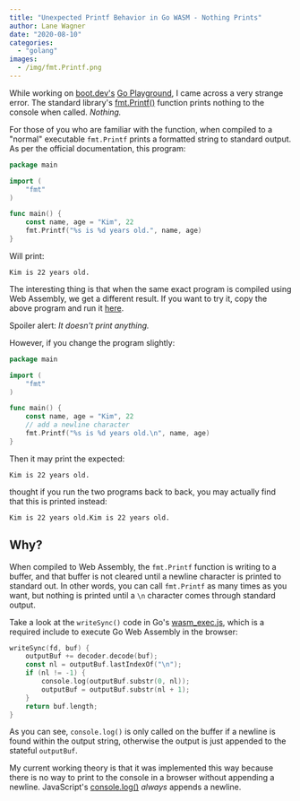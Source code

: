 ```yaml
---
title: "Unexpected Printf Behavior in Go WASM - Nothing Prints"
author: Lane Wagner
date: "2020-08-10"
categories: 
  - "golang"
images:
  - /img/fmt.Printf.png
---
```


While working on [boot.dev's](https://boot.dev) [Go Playground](https://boot.dev/playground/go), I came across a very strange error. The standard library's [fmt.Printf()](https://golang.org/pkg/fmt/?m=all#Printf) function prints nothing to the console when called. _Nothing._

For those of you who are familiar with the function, when compiled to a "normal" executable `fmt.Printf` prints a formatted string to standard output. As per the official documentation, this program:

```go
package main

import (
	"fmt"
)

func main() {
	const name, age = "Kim", 22
	fmt.Printf("%s is %d years old.", name, age)
}
```

Will print:

```
Kim is 22 years old.
```

The interesting thing is that when the same exact program is compiled using Web Assembly, we get a different result. If you want to try it, copy the above program and run it [here](https://boot.dev/playground/go).

Spoiler alert: _It doesn't print anything._

However, if you change the program slightly:

```go
package main

import (
	"fmt"
)

func main() {
	const name, age = "Kim", 22
	// add a newline character
	fmt.Printf("%s is %d years old.\n", name, age)
}
```

Then it may print the expected:

```
Kim is 22 years old.
```

thought if you run the two programs back to back, you may actually find that this is printed instead:

```
Kim is 22 years old.Kim is 22 years old.
```

## Why?

When compiled to Web Assembly, the `fmt.Printf` function is writing to a buffer, and that buffer is not cleared until a newline character is printed to standard out. In other words, you can call `fmt.Printf` as many times as you want, but nothing is printed until a `\n` character comes through standard output.

Take a look at the `writeSync()` code in Go's [wasm\_exec.js](https://github.com/lane-c-wagner/classroom.qvault.io/blob/master/public/wasm_exec.js#L43), which is a required include to execute Go Web Assembly in the browser:

```go
writeSync(fd, buf) {
	outputBuf += decoder.decode(buf);
	const nl = outputBuf.lastIndexOf("\n");
	if (nl != -1) {
		console.log(outputBuf.substr(0, nl));
		outputBuf = outputBuf.substr(nl + 1);
	}
	return buf.length;
}
```

As you can see, `console.log()` is only called on the buffer if a newline is found within the output string, otherwise the output is just appended to the stateful `outputBuf`.

My current working theory is that it was implemented this way because there is no way to print to the console in a browser without appending a newline. JavaScript's [console.log()](https://developer.mozilla.org/en-US/docs/Web/API/Console/log) _always_ appends a newline.
